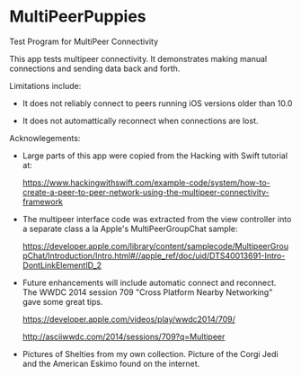 # MultiPeerPuppies
Test Program for MultiPeer Connectivity

This app tests multipeer connectivity. It demonstrates making manual connections and sending data back and forth.

Limitations include:

* It does not reliably connect to peers running iOS versions older than 10.0

* It does not automattically reconnect when connections are lost.

Acknowlegements:

* Large parts of this app were copied from the Hacking with Swift tutorial at:

  https://www.hackingwithswift.com/example-code/system/how-to-create-a-peer-to-peer-network-using-the-multipeer-connectivity-framework

* The multipeer interface code was extracted from the view controller into a separate class a la Apple's MultiPeerGroupChat sample:

  https://developer.apple.com/library/content/samplecode/MultipeerGroupChat/Introduction/Intro.html#//apple_ref/doc/uid/DTS40013691-Intro-DontLinkElementID_2

* Future enhancements will include automatic connect and reconnect. The WWDC 2014 session 709 "Cross Platform Nearby Networking" gave some great tips.

  https://developer.apple.com/videos/play/wwdc2014/709/

  http://asciiwwdc.com/2014/sessions/709?q=Multipeer

* Pictures of Shelties from my own collection. Picture of the Corgi Jedi and the American Eskimo found on the internet.
